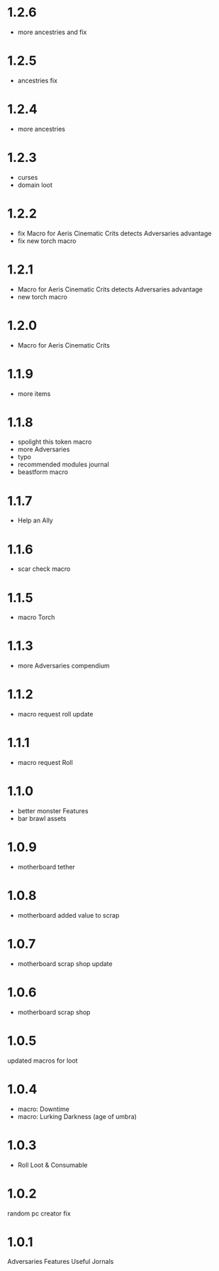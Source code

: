 # 1.2.6
- more ancestries and fix

# 1.2.5
- ancestries fix

# 1.2.4
- more ancestries

# 1.2.3
- curses
- domain loot

# 1.2.2
- fix Macro for Aeris Cinematic Crits detects Adversaries advantage
- fix new torch macro

# 1.2.1
- Macro for Aeris Cinematic Crits detects Adversaries advantage
- new torch macro

# 1.2.0
- Macro for Aeris Cinematic Crits

# 1.1.9
- more items

# 1.1.8
- spolight this token macro
- more Adversaries
- typo
- recommended modules journal
- beastform macro

# 1.1.7
- Help an Ally

# 1.1.6
- scar check macro

# 1.1.5
- macro Torch

# 1.1.3
- more Adversaries compendium

# 1.1.2
- macro request roll update 

# 1.1.1
- macro request Roll

# 1.1.0
- better monster Features
- bar brawl assets

# 1.0.9
- motherboard tether

# 1.0.8
- motherboard added value to scrap

# 1.0.7
- motherboard scrap shop update

# 1.0.6
- motherboard scrap shop

# 1.0.5
updated macros for loot 

# 1.0.4
- macro: Downtime
- macro: Lurking Darkness (age of umbra)

# 1.0.3
- Roll Loot & Consumable

# 1.0.2
random pc creator fix

# 1.0.1
Adversaries Features
Useful Jornals